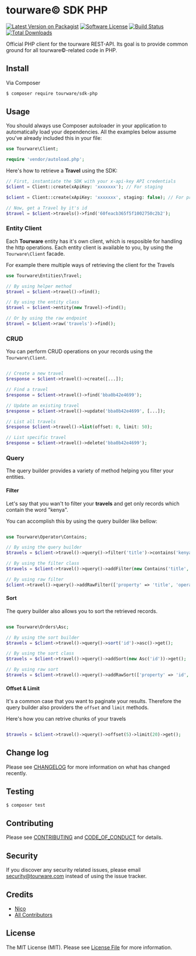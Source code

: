 # tourware© SDK PHP

[![Latest Version on Packagist][ico-version]][link-packagist]
[![Software License][ico-license]](LICENSE.md)
[![Build Status][ico-github]][link-github]
[![Total Downloads][ico-downloads]][link-downloads]

Official PHP client for the tourware REST-API. Its goal is to provide common ground for all tourware©-related code in PHP.

## Install

Via Composer

``` bash
$ composer require tourware/sdk-php
```

## Usage

You should always use Composer autoloader in your application to automatically load your dependencies. All the examples below assume you've already included this in your file:

``` php
use Tourware\Client;

require 'vendor/autoload.php';
```

Here's how to retrieve a **Travel** using the SDK:

```php
// First, instantiate the SDK with your x-api-key API credentials
$client = Client::create(xApiKey: 'xxxxxxx'); // For staging

$client = Client::create(xApiKey: 'xxxxxxx', staging: false); // For production

// Now, get a Travel by it's id 
$travel = $client->travels()->find('60feacb365f5f1002750c2b2');
```

### Entity Client
Each **Tourware** entity has it's own client, which is resposible for handling the
http operations. Each entity client is available to you, by using the `Tourware\Client`
facade.

For example there multiple ways of retrieving the client for the Travels
```php
use Tourware\Entities\Travel;

// By using helper method
$travel = $client->travel()->find();

// By using the entity class
$travel = $client->entity(new Travel)->find();

// Or by using the raw endpoint 
$travel = $client->raw('travels')->find();
```


### CRUD
You can perform CRUD operations on your records using the `Tourware\Client`.

```php

// Create a new travel
$response = $client->travel()->create([...]);

// Find a travel
$response = $client->travel()->find('bba0b42e4699');

// Update an existing travel
$response = $client->travel()->update('bba0b42e4699', [...]);

// List all travels
$response $client->travel()->list(offset: 0, limit: 50);

// List specific travel
$response = $client->travel()->delete('bba0b42e4699');

```


### Query

The query builder provides a variety of method helping you filter your entities.

#### Filter
Let's say that you wan't to filter your **travels** and get only records which contain the 
word "kenya".

You can accomplish this by using the query builder like bellow:
```php

use Tourware\Operator\Contains;

// By using the query builder
$travels = $client->travel()->query()->filter('title')->contains('kenya')->get();

// By using the filter class
$travels = $client->travel()->query()->addFilter(new Contains('title', 'kenya'))->get();

// By using raw filter
$client->travel()->query()->addRawFilter(['property' => 'title', 'operator' => 'contains', 'value' => 'kenya'])->get();
```

#### Sort
The query builder also allows you to sort the retrieved records.

```php

use Tourware\Orders\Asc;

// By using the sort builder
$travels = $client->travel()->query()->sort('id')->asc()->get();

// By using the sort class
$travels = $client->travel()->query()->addSort(new Asc('id'))->get();

// By using raw sort
$travels = $client->travel()->query()->addRawSort(['property' => 'id', 'direction' => 'asc'])->get();

```

#### Offset & Limit

It's a common case that you want to paginate your results. Therefore the query
builder also providers the `offset` and `limit` methods. 

Here's how you can retrive chunks of your travels
```php

$travels = $client->travel()->query()->offset(5)->limit(20)->get();

```

## Change log

Please see [CHANGELOG](CHANGELOG.md) for more information on what has changed recently.

## Testing

``` bash
$ composer test
```

## Contributing

Please see [CONTRIBUTING](CONTRIBUTING.md) and [CODE_OF_CONDUCT](CODE_OF_CONDUCT.md) for details.

## Security

If you discover any security related issues, please email security@tourware.com instead of using the issue tracker.

## Credits

- [Nico][link-author]
- [All Contributors][link-contributors]

## License

The MIT License (MIT). Please see [License File](LICENSE.md) for more information.

[ico-version]: https://img.shields.io/packagist/v/tourware/sdk-php.svg
[ico-license]: https://img.shields.io/badge/license-MIT-brightgreen.svg
[ico-github]: https://img.shields.io/github/workflow/status/tourware/sdk-php/tests/master
[ico-downloads]: https://img.shields.io/packagist/dt/tourware/sdk-php.svg

[link-packagist]: https://packagist.org/packages/tourware/sdk-php
[link-github]: https://github.com/tourware/sdk-php/actions/workflows/tests.yml
[link-downloads]: https://packagist.org/packages/tourware/sdk-php
[link-author]: https://github.com/tourware
[link-contributors]: ../../contributors
